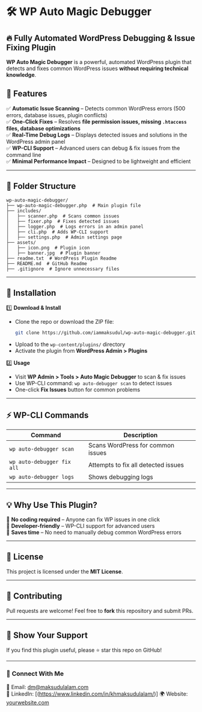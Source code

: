 # 🛠️ WP Auto Magic Debugger

## 🔥 Fully Automated WordPress Debugging & Issue Fixing Plugin

**WP Auto Magic Debugger** is a powerful, automated WordPress plugin that detects and fixes common WordPress issues **without requiring technical knowledge**.

## 🚀 Features

✅ **Automatic Issue Scanning** – Detects common WordPress errors (500 errors, database issues, plugin conflicts)  
✅ **One-Click Fixes** – Resolves **file permission issues, missing `.htaccess` files, database optimizations**  
✅ **Real-Time Debug Logs** – Displays detected issues and solutions in the WordPress admin panel  
✅ **WP-CLI Support** – Advanced users can debug & fix issues from the command line  
✅ **Minimal Performance Impact** – Designed to be lightweight and efficient  

---

## 📂 Folder Structure

```
wp-auto-magic-debugger/
├── wp-auto-magic-debugger.php  # Main plugin file
├── includes/
│   ├── scanner.php  # Scans common issues
│   ├── fixer.php  # Fixes detected issues
│   ├── logger.php  # Logs errors in an admin panel
│   ├── cli.php  # Adds WP-CLI support
│   ├── settings.php  # Admin settings page
├── assets/
│   ├── icon.png  # Plugin icon
│   ├── banner.jpg  # Plugin banner
├── readme.txt  # WordPress Plugin Readme
├── README.md  # GitHub Readme
├── .gitignore  # Ignore unnecessary files
```

---

## 🔧 Installation

1️⃣ **Download & Install**
- Clone the repo or download the ZIP file:
  ```bash
  git clone https://github.com/iammaksudul/wp-auto-magic-debugger.git
  ```
- Upload to the `wp-content/plugins/` directory
- Activate the plugin from **WordPress Admin > Plugins**

2️⃣ **Usage**
- Visit **WP Admin > Tools > Auto Magic Debugger** to scan & fix issues
- Use WP-CLI command: `wp auto-debugger scan` to detect issues
- One-click **Fix Issues** button for common problems

---

## ⚡ WP-CLI Commands

| Command                        | Description |
|--------------------------------|------------|
| `wp auto-debugger scan`       | Scans WordPress for common issues |
| `wp auto-debugger fix all`    | Attempts to fix all detected issues |
| `wp auto-debugger logs`       | Shows debugging logs |

---

## 💡 Why Use This Plugin?
🔹 **No coding required** – Anyone can fix WP issues in one click  
🔹 **Developer-friendly** – WP-CLI support for advanced users  
🔹 **Saves time** – No need to manually debug common WordPress errors  

---

## 📜 License
This project is licensed under the **MIT License**.

---

## 🤝 Contributing
Pull requests are welcome! Feel free to **fork** this repository and submit PRs.

---

## 🌟 Show Your Support
If you find this plugin useful, please ⭐ star this repo on GitHub!

---

### 🔗 **Connect With Me**
📧 Email: [dm@maksudulalam.com](mailto:dm@maksudulalam.com)  
🔗 LinkedIn: [(https://www.linkedin.com/in/khmaksudulalam/)] 
🌍 Website: [yourwebsite.com](https://maksudulalam.com)  
